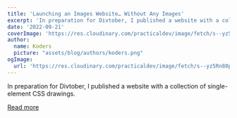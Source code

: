 ```yaml
---
title: 'Launching an Images Website… Without Any Images'
excerpt: 'In preparation for Divtober, I published a website with a collection of single-element CSS drawings.'
date: '2022-09-21'
coverImage: 'https://res.cloudinary.com/practicaldev/image/fetch/s--yz5Rn80p--/c_imagga_scale,f_auto,fl_progressive,h_420,q_auto,w_1000/https://dev-to-uploads.s3.amazonaws.com/uploads/articles/mbp30chvwl2i4801r35u.jpg'
author:
  name: Koders
  picture: "assets/blog/authors/koders.png"
ogImage:
  url: 'https://res.cloudinary.com/practicaldev/image/fetch/s--yz5Rn80p--/c_imagga_scale,f_auto,fl_progressive,h_420,q_auto,w_1000/https://dev-to-uploads.s3.amazonaws.com/uploads/articles/mbp30chvwl2i4801r35u.jpg'
---
```


In preparation for Divtober, I published a website with a collection of single-element CSS drawings.

[Read more](https://dev.to/alvaromontoro/launching-an-images-website-without-any-images-14bd)
